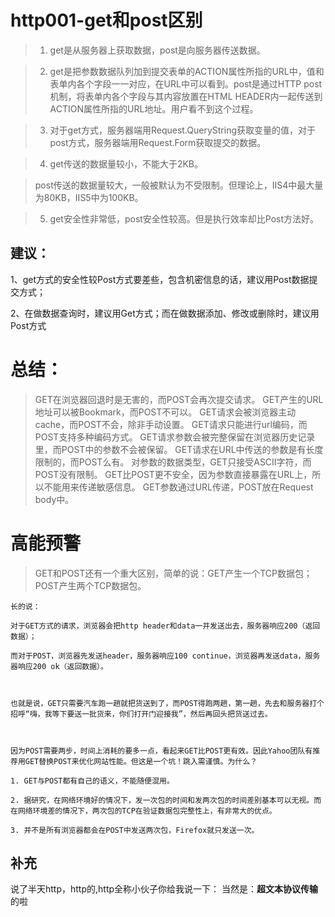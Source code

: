 # http001-get和post区别

> 1. get是从服务器上获取数据，post是向服务器传送数据。

> 2. get是把参数数据队列加到提交表单的ACTION属性所指的URL中，值和表单内各个字段一一对应，在URL中可以看到。post是通过HTTP post机制，将表单内各个字段与其内容放置在HTML HEADER内一起传送到ACTION属性所指的URL地址。用户看不到这个过程。

> 3. 对于get方式，服务器端用Request.QueryString获取变量的值，对于post方式，服务器端用Request.Form获取提交的数据。

> 4. get传送的数据量较小，不能大于2KB。



>post传送的数据量较大，一般被默认为不受限制。但理论上，IIS4中最大量为80KB，IIS5中为100KB。

> 5. get安全性非常低，post安全性较高。但是执行效率却比Post方法好。

## 建议：

1、get方式的安全性较Post方式要差些，包含机密信息的话，建议用Post数据提交方式；

2、在做数据查询时，建议用Get方式；而在做数据添加、修改或删除时，建议用Post方式


# 总结：


> GET在浏览器回退时是无害的，而POST会再次提交请求。
> GET产生的URL地址可以被Bookmark，而POST不可以。
> GET请求会被浏览器主动cache，而POST不会，除非手动设置。
> GET请求只能进行url编码，而POST支持多种编码方式。
> GET请求参数会被完整保留在浏览器历史记录里，而POST中的参数不会被保留。
> GET请求在URL中传送的参数是有长度限制的，而POST么有。
> 对参数的数据类型，GET只接受ASCII字符，而POST没有限制。
> GET比POST更不安全，因为参数直接暴露在URL上，所以不能用来传递敏感信息。
> GET参数通过URL传递，POST放在Request body中。

# 高能预警

> GET和POST还有一个重大区别，简单的说：GET产生一个TCP数据包；POST产生两个TCP数据包。
```
长的说：

对于GET方式的请求，浏览器会把http header和data一并发送出去，服务器响应200（返回数据）；

而对于POST，浏览器先发送header，服务器响应100 continue，浏览器再发送data，服务器响应200 ok（返回数据）。



也就是说，GET只需要汽车跑一趟就把货送到了，而POST得跑两趟，第一趟，先去和服务器打个招呼“嗨，我等下要送一批货来，你们打开门迎接我”，然后再回头把货送过去。



因为POST需要两步，时间上消耗的要多一点，看起来GET比POST更有效。因此Yahoo团队有推荐用GET替换POST来优化网站性能。但这是一个坑！跳入需谨慎。为什么？

1. GET与POST都有自己的语义，不能随便混用。

2. 据研究，在网络环境好的情况下，发一次包的时间和发两次包的时间差别基本可以无视。而在网络环境差的情况下，两次包的TCP在验证数据包完整性上，有非常大的优点。

3. 并不是所有浏览器都会在POST中发送两次包，Firefox就只发送一次。

 ```


 ## 补充
 说了半天http，http的,http全称小伙子你给我说一下：
 当然是：<b>超文本协议传输</b>的啦
